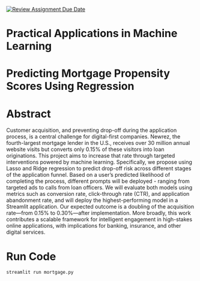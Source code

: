 [![Review Assignment Due Date](https://classroom.github.com/assets/deadline-readme-button-22041afd0340ce965d47ae6ef1cefeee28c7c493a6346c4f15d667ab976d596c.svg)](https://classroom.github.com/a/1PiV8uhi)
# Practical Applications in Machine Learning 

# Predicting Mortgage Propensity Scores Using Regression

# Abstract

Customer acquisition, and preventing drop-off during the application process, is a central challenge for digital-first companies. Newrez, the fourth-largest mortgage lender in the U.S., receives over 30 million annual website visits but converts only 0.15\% of these visitors into loan originations. This project aims to increase that rate through targeted interventions powered by machine learning. Specifically, we propose using Lasso and Ridge regression to predict drop-off risk across different stages of the application funnel. Based on a user’s predicted likelihood of completing the process, different prompts will be deployed - ranging from targeted ads to calls from loan officers. We will evaluate both models using metrics such as conversion rate, click-through rate (CTR), and application abandonment rate, and will deploy the highest-performing model in a Streamlit application. Our expected outcome is a doubling of the acquisition rate—from 0.15\% to 0.30\%—after implementation. More broadly, this work contributes a scalable framework for intelligent engagement in high-stakes online applications, with implications for banking, insurance, and other digital services.

# Run Code

```
streamlit run mortgage.py
```
